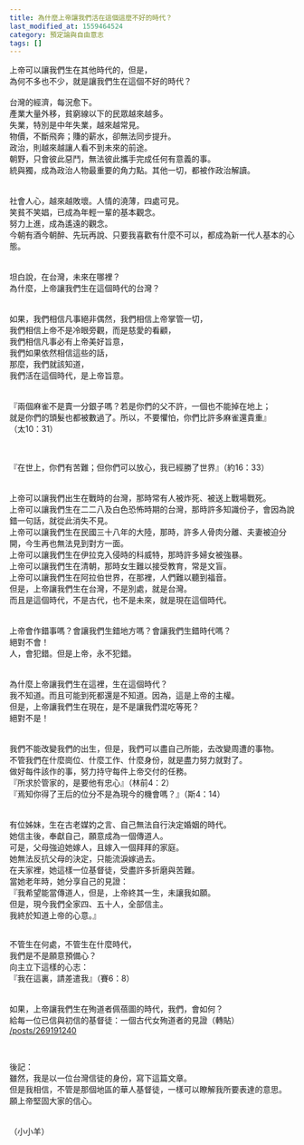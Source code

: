 ```yaml
---
title: 為什麼上帝讓我們活在這個這麼不好的時代？
last_modified_at: 1559464524
category: 預定論與自由意志
tags: []
---
```


<p>上帝可以讓我們生在其他時代的，但是，<br>
為何不多也不少，就是讓我們生在這個不好的時代？<br>
<br>
<!--more-->台灣的經濟，每況愈下。<br>
產業大量外移，貧窮線以下的民眾越來越多。<br>
失業，特別是中年失業，越來越常見。<br>
物價，不斷飛奔；賺的薪水，卻無法同步提升。<br>
政治，則越來越讓人看不到未來的前途。<br>
朝野，只會彼此惡鬥，無法彼此攜手完成任何有意義的事。<br>
統與獨，成為政治人物最重要的角力點。其他一切，都被作政治解讀。<br>
<br>
<br>
社會人心，越來越敗壞。人情的澆薄，四處可見。<br>
笑貧不笑娼，已成為年輕一輩的基本觀念。<br>
努力上進，成為遙遠的觀念。<br>
今朝有酒今朝醉、先玩再說、只要我喜歡有什麼不可以，都成為新一代人基本的心態。<br>
<br>
<br>
坦白說，在台灣，未來在哪裡？<br>
為什麼，上帝讓我們生在這個時代的台灣？<br>
<br>
<br>
如果，我們相信凡事絕非偶然，我們相信上帝掌管一切，<br>
我們相信上帝不是冷眼旁觀，而是慈愛的看顧，<br>
我們相信凡事必有上帝美好旨意，<br>
我們如果依然相信這些的話，<br>
那麼，我們就該知道，<br>
我們活在這個時代，是上帝旨意。<br>
<br>
<br>
『兩個麻雀不是賣一分銀子嗎？若是你們的父不許，一個也不能掉在地上；<br>
就是你們的頭髮也都被數過了。所以，不要懼怕，你們比許多麻雀還貴重』<br>
（太10：31）</p>

<p><br>
<br>
『在世上，你們有苦難；但你們可以放心，我已經勝了世界』（約16：33）<br>
<br>
<br>
上帝可以讓我們出生在戰時的台灣，那時常有人被炸死、被送上戰場戰死。<br>
上帝可以讓我們生在二二八及白色恐怖時期的台灣，那時許多知識份子，會因為說錯一句話，就從此消失不見。<br>
上帝可以讓我們生在民國三十八年的大陸，那時，許多人骨肉分離、夫妻被迫分開，今生再也無法見到對方一面。<br>
上帝可以讓我們生在伊拉克入侵時的科威特，那時許多婦女被強暴。<br>
上帝可以讓我們生在清朝，那時女生難以接受教育，常是文盲。<br>
上帝可以讓我們生在阿拉伯世界，在那裡，人們難以聽到福音。<br>
但是，上帝讓我們生在台灣，不是別處，就是台灣。<br>
而且是這個時代，不是古代，也不是未來，就是現在這個時代。<br>
<br>
<br>
上帝會作錯事嗎？會讓我們生錯地方嗎？會讓我們生錯時代嗎？<br>
絕對不會！<br>
人，會犯錯。但是上帝，永不犯錯。<br>
<br>
<br>
為什麼上帝讓我們生在這裡，生在這個時代？<br>
我不知道。而且可能到死都還是不知道。因為，這是上帝的主權。<br>
但是，上帝讓我們生在現在，是不是讓我們混吃等死？<br>
絕對不是！<br>
<br>
<br>
我們不能改變我們的出生，但是，我們可以盡自己所能，去改變周遭的事物。<br>
不管我們在什麼崗位、什麼工作、什麼身份，就是盡力努力就對了。<br>
做好每件該作的事，努力持守每件上帝交付的任務。<br>
『所求於管家的，是要他有忠心』（林前4：2）<br>
『焉知你得了王后的位分不是為現今的機會嗎？』（斯4：14）<br>
<br>
<br>
有位姊妹，生在古老媒妁之言、自己無法自行決定婚姻的時代。<br>
她信主後，奉獻自己，願意成為一個傳道人。<br>
可是，父母強迫她嫁人，且嫁入一個拜拜的家庭。<br>
她無法反抗父母的決定，只能流淚嫁過去。<br>
在夫家裡，她這樣一位基督徒，受盡許多折磨與苦難。<br>
當她老年時，她分享自己的見證：<br>
『我希望能當傳道人，但是，上帝終其一生，未讓我如願。<br>
但是，現今我們全家四、五十人，全部信主。<br>
我終於知道上帝的心意。』</p>

<p><br>
不管生在何處，不管生在什麼時代，<br>
我們是不是願意預備心？<br>
向主立下這樣的心志：<br>
『我在這裏，請差遣我』（賽6：8）<br>
<br>
<br>
如果，上帝讓我們生在殉道者佩蓓圖的時代，我們，會如何？<br>
給每一位已信與初信的基督徒：一個古代女殉道者的見證（轉貼）<br>
<a href="/posts/269191240" target="_blank">/posts/269191240</a></p>

<p>&nbsp;</p>

<p>後記：<br>
雖然，我是以一位台灣信徒的身份，寫下這篇文章。<br>
但是我相信，不管是那個地區的華人基督徒，一樣可以瞭解我所要表達的意思。<br>
願上帝堅固大家的信心。<br>
<br>
<br>
（小小羊）</p>

